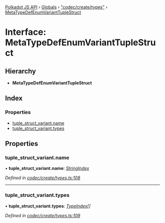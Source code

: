 [Polkadot JS API](../README.md) › [Globals](../globals.md) › ["codec/create/types"](../modules/_codec_create_types_.md) › [MetaTypeDefEnumVariantTupleStruct](_codec_create_types_.metatypedefenumvarianttuplestruct.md)

# Interface: MetaTypeDefEnumVariantTupleStruct

## Hierarchy

* **MetaTypeDefEnumVariantTupleStruct**

## Index

### Properties

* [tuple_struct_variant.name](_codec_create_types_.metatypedefenumvarianttuplestruct.md#tuple_struct_variant.name)
* [tuple_struct_variant.types](_codec_create_types_.metatypedefenumvarianttuplestruct.md#tuple_struct_variant.types)

## Properties

###  tuple_struct_variant.name

• **tuple_struct_variant.name**: *[StringIndex](../modules/_codec_create_types_.md#stringindex)*

*Defined in [codec/create/types.ts:108](https://github.com/polkadot-js/api/blob/a70af20eba/packages/types/src/codec/create/types.ts#L108)*

___

###  tuple_struct_variant.types

• **tuple_struct_variant.types**: *[TypeIndex](../modules/_codec_create_types_.md#typeindex)[]*

*Defined in [codec/create/types.ts:109](https://github.com/polkadot-js/api/blob/a70af20eba/packages/types/src/codec/create/types.ts#L109)*
